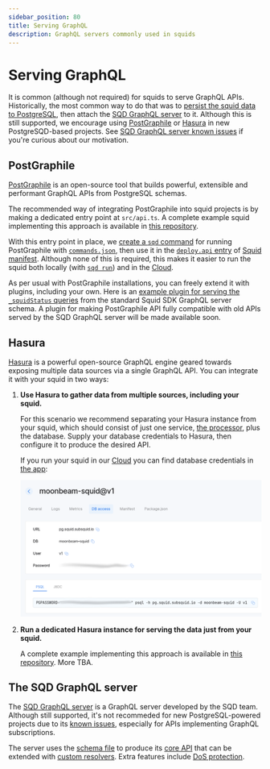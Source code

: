 ```yaml
---
sidebar_position: 80
title: Serving GraphQL
description: GraphQL servers commonly used in squids
---
```


# Serving GraphQL

It is common (although not required) for squids to serve GraphQL APIs. Historically, the most common way to do that was to [persist the squid data to PostgreSQL](/sdk/resources/persisting-data/typeorm), then attach the [SQD GraphQL server](#the-sqd-graphql-server) to it. Although this is still supported, we encourage using [PostGraphile](#postgraphile) or [Hasura](#hasura) in new PostgreSQD-based projects. See [SQD GraphQL server known issues](/sdk/reference/openreader-server/overview/#known-issues) if you're curious about our motivation.

## PostGraphile

[PostGraphile](https://www.graphile.org/postgraphile/) is an open-source tool that builds powerful, extensible and performant GraphQL APIs from PostgreSQL schemas.

The recommended way of integrating PostGraphile into squid projects is by making a dedicated entry point at `src/api.ts`. A complete example squid implementing this approach is available in [this repository](https://github.com/subsquid-labs/squid-postgraphile-example/).

With this entry point in place, we [create a `sqd` command](https://github.com/subsquid-labs/squid-postgraphile-example/blob/f1fd1691eb59da2c9d57c475a71d0ed44cfed891/commands.json#L58) for running PostGraphile with [`commands.json`](/squid-cli/commands-json), then use it in the [`deploy.api` entry](https://github.com/subsquid-labs/squid-postgraphile-example/blob/f1fd1691eb59da2c9d57c475a71d0ed44cfed891/squid.yaml#L15) of [Squid manifest](/cloud/reference/manifest). Although none of this is required, this makes it easier to run the squid both locally (with [`sqd run`](/squid-cli/run)) and in the [Cloud](/cloud).

As per usual with PostGraphile installations, you can freely extend it with plugins, including your own. Here is an [example plugin for serving the `_squidStatus` queries](https://github.com/subsquid-labs/squid-postgraphile-example/blob/f1fd1691eb59da2c9d57c475a71d0ed44cfed891/src/api.ts#L11) from the standard Squid SDK GraphQL server schema. A plugin for making PostGraphile API fully compatible with old APIs served by the SQD GraphQL server will be made available soon.

## Hasura

[Hasura](https://hasura.io) is a powerful open-source GraphQL engine geared towards exposing multiple data sources via a single GraphQL API. You can integrate it with your squid in two ways:
1. **Use Hasura to gather data from multiple sources, including your squid.**

   For this scenario we recommend separating your Hasura instance from your squid, which should consist of just one service, [the processor](/sdk/reference/processors/architecture), plus the database. Supply your database credentials to Hasura, then configure it to produce the desired API.

   If you run your squid in our [Cloud](/cloud) you can find database credentials in [the app](https://app.subsquid.io/squids):

   ![database creds](serving-graphql-database-creds.png)

2. **Run a dedicated Hasura instance for serving the data just from your squid.**

   A complete example implementing this approach is available in [this repository](https://github.com/subsquid-labs/squid-hasura-example). More TBA.

<!-- If you want to run Hasura in [Subsquid Cloud](/cloud), visit the [`hasura` addon page](/cloud/reference/hasura). -->

## The SQD GraphQL server

The [SQD GraphQL server](/sdk/reference/openreader-server) is a GraphQL server developed by the SQD team. Although still supported, it's not recommeded for new PostgreSQL-powered projects due to its [known issues](/sdk/reference/openreader-server/overview/#known-issues), especially for APIs implementing GraphQL subscriptions.

The server uses the [schema file](/sdk/reference/schema-file) to produce its [core API](/sdk/reference/openreader-server/api) that can be extended with [custom resolvers](/sdk/reference/openreader-server/configuration/custom-resolvers). Extra features include [DoS protection](/sdk/reference/openreader-server/configuration/dos-protection).
